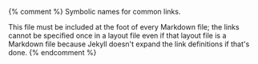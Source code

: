 {% comment %}
Symbolic names for common links.

This file must be included at the foot of every Markdown file; the
links cannot be specified once in a layout file even if that layout
file is a Markdown file because Jekyll doesn't expand the link
definitions if that's done.
{% endcomment %}

[config-email]: mailto:{{site.email}}
[config-organization]: {{site.organization}}
[config-repo]: {{site.repo}}
[config-website]: {{site.website}}

[covenant]: https://www.contributor-covenant.org

[jekyll]: https://jekyllrb.com/

[pratchett-terry]: https://www.terrypratchettbooks.com/sir-terry/
